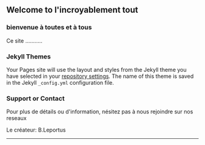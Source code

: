 ## Welcome to l'incroyablement tout

### bienvenue à toutes et à tous

Ce site ...........



### Jekyll Themes

Your Pages site will use the layout and styles from the Jekyll theme you have selected in your [repository settings](https://github.com/leportus/l-incroyablementtout/settings/pages). The name of this theme is saved in the Jekyll `_config.yml` configuration file.

### Support or Contact

Pour plus de détails ou d'information, nésitez pas à nous rejoindre sur nos reseaux

Le créateur:  B.Leportus

________________________________________________________________________

